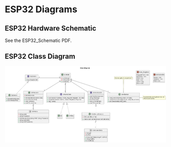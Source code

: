 # ESP32 Diagrams

## ESP32 Hardware Schematic

See the ESP32_Schematic PDF.

## ESP32 Class Diagram

![ESP32 Class Diagram](ClassDiagram.png)
